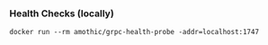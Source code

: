 ### Health Checks (locally)
```shell script
docker run --rm amothic/grpc-health-probe -addr=localhost:1747
```
